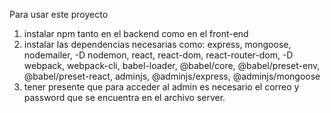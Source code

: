 Para usar este proyecto

1. instalar npm tanto en el backend como en el front-end
2. instalar las dependencias necesarias como: express, mongoose, nodemailer, -D nodemon, react, react-dom, react-router-dom, -D webpack, webpack-cli, babel-loader, @babel/core, @babel/preset-env, @babel/preset-react, adminjs, @adminjs/express, @adminjs/mongoose
3. tener presente que para acceder al admin es necesario el correo y password que se encuentra en el archivo server.
